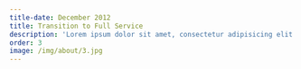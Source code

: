 ```yaml
---
title-date: December 2012
title: Transition to Full Service
description: 'Lorem ipsum dolor sit amet, consectetur adipisicing elit. Sunt ut voluptatum eius sapiente, totam reiciendis temporibus qui quibusdam, recusandae sit vero unde, sed, incidunt et ea quo dolore laudantium consectetur!'
order: 3
image: /img/about/3.jpg
---
```

